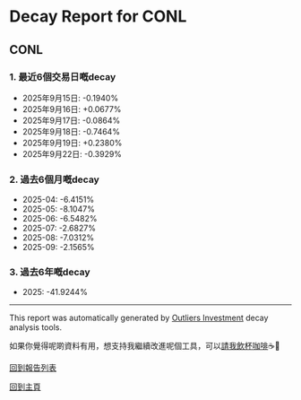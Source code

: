 # Decay Report for CONL

## CONL

### 1. 最近6個交易日嘅decay

- 2025年9月15日: -0.1940%
- 2025年9月16日: +0.0677%
- 2025年9月17日: -0.0864%
- 2025年9月18日: -0.7464%
- 2025年9月19日: +0.2380%
- 2025年9月22日: -0.3929%

### 2. 過去6個月嘅decay

- 2025-04: -6.4151%
- 2025-05: -8.1047%
- 2025-06: -6.5482%
- 2025-07: -2.6827%
- 2025-08: -7.0312%
- 2025-09: -2.1565%

### 3. 過去6年嘅decay

- 2025: -41.9244%

------------------------------
This report was automatically generated by [Outliers Investment](https://outliersecon.github.io/Outliers-Investment/) decay analysis tools.

如果你覺得呢啲資料有用，想支持我繼續改進呢個工具，可以[請我飲杯咖啡](https://buymeacoffee.com/outliersecon)☕🙏

[回到報告列表](https://outliersecon.github.io/Outliers-Investment/reports/reports_public)

[回到主頁](https://outliersecon.github.io/Outliers-Investment/)